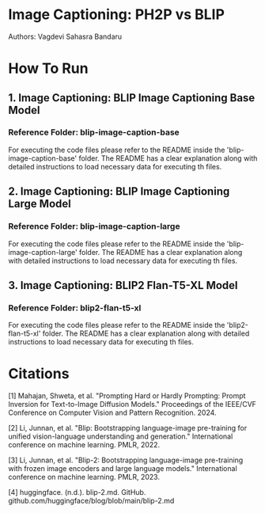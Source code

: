 # Image Captioning: PH2P vs BLIP
Authors: Vagdevi Sahasra Bandaru

# How To Run 
## 1. Image Captioning: BLIP Image Captioning Base Model
### Reference Folder: blip-image-caption-base
For executing the code files please refer to the README inside the 'blip-image-caption-base' folder. The README has a clear explanation along with detailed instructions to load necessary data for executing th files.

## 2. Image Captioning: BLIP Image Captioning Large Model
### Reference Folder: blip-image-caption-large
For executing the code files please refer to the README inside the 'blip-image-caption-large' folder. The README has a clear explanation along with detailed instructions to load necessary data for executing th files.

## 3. Image Captioning: BLIP2 Flan-T5-XL Model
### Reference Folder: blip2-flan-t5-xl
For executing the code files please refer to the README inside the 'blip2-flan-t5-xl' folder. The README has a clear explanation along with detailed instructions to load necessary data for executing th files.

# Citations
[1] Mahajan, Shweta, et al. "Prompting Hard or Hardly Prompting: Prompt Inversion for Text-to-Image Diffusion Models." Proceedings of the IEEE/CVF Conference on Computer Vision and Pattern Recognition. 2024.

[2] Li, Junnan, et al. "Blip: Bootstrapping language-image pre-training for unified vision-language understanding and generation." International conference on machine learning. PMLR, 2022.

[3] Li, Junnan, et al. "Blip-2: Bootstrapping language-image pre-training with frozen image encoders and large language models." International conference on machine learning. PMLR, 2023.

[4] huggingface. (n.d.). blip-2.md. GitHub. github.com/huggingface/blog/blob/main/blip-2.md
